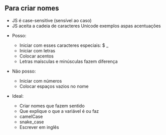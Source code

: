 ## Para criar nomes

* JS é case-sensitive (sensível ao caso)
* JS aceita a cadeia de caracteres Unicode exemplos aspas acentuações

- Posso:
    * Iniciar com esses caracteres especiais: $ _ 
    * Iniciar com letras 
    * Colocar acentos
    * Letras maísculas e minúsculas fazem diferença

- Não posso:
    * Iniciar com números
    * Colocar espaços vazios no nome

- Ideal:
    * Criar nomes que fazem sentido
    * Que explique o que a variável é ou faz
    * camelCase
    * snake_case
    * Escrever em inglês